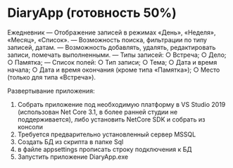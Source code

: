 # DiaryApp (готовность 50%)
Ежедневник
— Отображение записей в режимах «День», «Неделя», «Месяц», «Список».
— Возможность поиска, фильтрации по типу записей, датам.
— Возможность добавлять, удалять, редактировать записи, помечать выполненными.
— Типы записей:
○ Встреча;
○ Дело;
○ Памятка;
— Список полей:
○ Тип записи;
○ Тема;
○ Дата и время начала;
○ Дата и время окончания (кроме типа «Памятка»);
○ Место (только для типа «Встреча»).

Развертывание приложения:
1) Собрать приложение под необходимую платформу в VS Studio 2019 (использован Net Core 3.1, в более ранней студии не поддерживается), либо установить NetCore SDK и собрать из консоли 
2) Требуется предварительно установленный сервер MSSQL
3) Создать БД из скрипта в папке Sql
4) в файле appsettings прописать строку подключения к БД
5) Запустить приложение DiaryApp.exe
